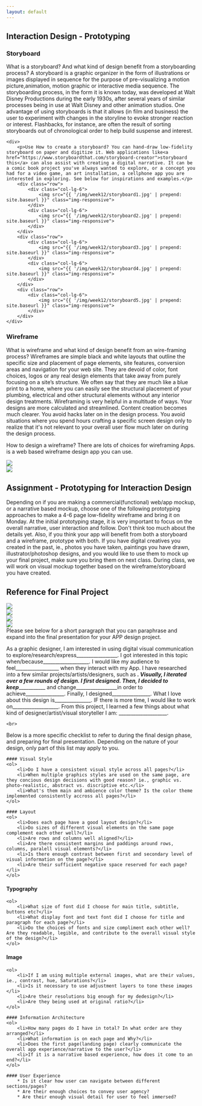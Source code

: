 ```yaml
--- 
layout: default 
---
```


<div>
    <h2>Interaction Design - Prototyping</h2>
</div>

<div>
    <h3>Storyboard</h3>
    <p>What is a storyboard? And what kind of design benefit from a storyboarding process? 
A storyboard is a graphic organizer in the form of illustrations or images displayed in sequence for the purpose of pre-visualizing a motion picture,animation, motion graphic or interactive media sequence. The storyboarding process, in the form it is known today, was developed at Walt Disney Productions during the early 1930s, after several years of similar processes being in use at Walt Disney and other animation studios. One advantage of using storyboards is that it allows (in film and business) the user to experiment with changes in the storyline to evoke stronger reaction or interest. Flashbacks, for instance, are often the result of sorting storyboards out of chronological order to help build suspense and interest. </p>

    <div>
        <p>Use How to create a storyboard? You can hand-draw low-fidelity storyboard on paper and digitize it. Web applications like<a href="https://www.storyboardthat.com/storyboard-creator">storyboard this</a> can also assist with creating a digital narrative. It can be a comic book project you've always wanted to explore, or a concept you had for a video game, an art installation, a cellphone app you are interested in exploring. See below for inspirations and examples.</p>
        <div class="row">
            <div class="col-lg-6">
                <img src="{{ '/img/week12/storyboard1.jpg' | prepend: site.baseurl }}" class="img-responsive">
            </div>
            <div class="col-lg-6">
                <img src="{{ '/img/week12/storyboard2.jpg' | prepend: site.baseurl }}" class="img-responsive">
            </div>
        </div>
        <div class="row">
            <div class="col-lg-6">
                <img src="{{ '/img/week12/storyboard3.jpg' | prepend: site.baseurl }}" class="img-responsive">
            </div>
            <div class="col-lg-6">
                <img src="{{ '/img/week12/storyboard4.jpg' | prepend: site.baseurl }}" class="img-responsive">
            </div>
        </div>
        <div class="row">
            <div class="col-lg-6">
                <img src="{{ '/img/week12/storyboard5.jpg' | prepend: site.baseurl }}" class="img-responsive">
            </div>
        </div>
    </div>
</div>

<div>
    <h3>Wireframe</h3>
    <p>What is wireframe and what kind of design benefit from an wire-framing process? Wireframes are simple black and white layouts that outline the specific size and placement of page elements, site features, conversion areas and navigation for your web site. They are devoid of color, font choices, logos or any real design elements that take away from purely focusing on a site’s structure. We often say that they are much like a blue print to a home, where you can easily see the structural placement of your plumbing, electrical and other structural elements without any interior design treatments. Wireframing is very helpful in a multitude of ways. Your designs are more calculated and streamlined. Content creation becomes much clearer. You avoid hacks later on in the design process. You avoid situations where you spend hours crafting a specific screen design only to realize that it's not relevant to your overall user flow much later on during the design process.</p>
</div>

<div>
    <p>How to design a wireframe? There are lots of choices for wireframing Apps. <a href="https://moqups.com/"></a> is a web based wireframe design app you can use.</p>
</div>

<div class="row">
            <div class="col-lg-6">
                <img src="{{ '/img/week16/wireframe1.png' | prepend: site.baseurl }}" class="img-responsive">
            </div>
            <div class="col-lg-6">
                <img src="{{ '/img/week16/wireframe2.jpg' | prepend: site.baseurl }}" class="img-responsive">
            </div>
</div>

<div>
    <h2>Assignment - Prototyping for Interaction Design</h2>
    <p>Depending on if you are making a commercial(functional) web/app mockup, or a narrative based mockup, choose one of the following prototyping approaches to make a 4-6 page low-fidelity wireframe and bring it on Monday. At the initial prototyping stage, it is very important to focus on the overall narrative, user interaction and follow. Don't think too much about the details yet.  Also, if you think your app will benefit from both a storyboard and a wireframe, prototype with both. If you have digital creatives you created in the past, ie., photos you have taken, paintings you have drawn, illustrator/photoshop designs, and you would like to use them to mock up your final project, make sure you bring them on next class. During class, we will work on visual mockup together based on the wireframe/storyboard you have created.</p>
</div>

<div>
    <h2>Reference for Final Project</h2>
    <div class="row">
            <div class="col-lg-8">
                <img src="{{ '/img/week16/finalproject-mobileapp1.jpeg' | prepend: site.baseurl }}" class="img-responsive">
            </div>
            <div class="col-lg-8">
                <img src="{{ '/img/week16/finalproject-mobileapp2.jpeg' | prepend: site.baseurl }}" class="img-responsive">
            </div>
        <div class="col-lg-8">
                <img src="{{ '/img/week16/finalproject-mobileapp3.jpeg' | prepend: site.baseurl }}" class="img-responsive">
            </div>
        <div class="col-lg-8">
                <img src="{{ '/img/week16/finalproject-mobileapp4.jpeg' | prepend: site.baseurl }}" class="img-responsive">
            </div>
    </div>
</div>



<div class="row">
Please see below for a short paragraph that you can paraphrase and expand into the final presentation for your APP design project.
        
As a graphic designer, I am interested in using digital visual communication to explore/research/express_________________. I got interested in this topic when/because___________________. I would like my audience to feel__________________ when they interact with my App. I have researched into a few similar projects/artists/designers, such as _________________. Visually, I iterated over a few rounds of design. I first designed______________. Then, I decided to keep______________ and change_________________in order to achieve________________. Finally, I designed________________. What I love about this design is_______________. IF there is more time, I would like to work on___________________. From this project, I learned a few things about what kind of designer/artist/visual storyteller I am: ____________________.

    <br>
    
Below is a more specific checklist to refer to during the final design phase, and preparing for final presentation. Depending on the nature of your design, only part of this list may apply to you.
    
    #### Visual Style
    <ol>
        <li>Do I have a consistent visual style across all pages?</li>
        <li>When multiple graphics styles are used on the same page, are they concious design decisions with good reason? ie., graphic vs. photo-realistic, abstract vs. discriptive etc.</li>
        <li>What's them main and ambience color theme? Is the color theme implemented consistently accross all pages?</li>
    </ol>
      
    #### Layout
    <ol>
        <li>Does each page have a good layout design?</li>
        <li>Do sizes of different visual elements on the same page complement each other well?</li>
        <li>Are rows and columns well aligned?</li>
        <li>Are there consistent margins and paddings around rows, columns, paralell visual elements?</li>
        <li>Is there enough contrast between first and secondary level of visual information on the page?</li>
        <li>Are their sufficient negative space reserved for each page?</li>
    </ol> 
    
#### Typography
    <ol>
        <li>What size of font did I choose for main title, subtitle, buttons etc?</li>
        <li>What display font and text font did I choose for title and paragraph for each page?</li>
        <li>Do the choices of fonts and size compliment each other well? Are they readable, legible, and contribute to the overall visual style of the design?</li>
    </ol> 
    
#### Image
    <ol>
        <li>If I am using multiple external images, what are their values, ie., contrast, hue, Saturations?</li>
        <li>Is it necessary to use adjustment layers to tone these images </li>
        <li>Are their resolutions big enough for my dedesign?</li>
        <li>Are they being used at original ratio?</li>
    </ol>
    
    #### Information Architecture
    <ol>
        <li>How many pages do I have in total? In what order are they arranged?</li>
        <li>What information is on each page and Why?</li>
        <li>Does the first page(landing page) clearly communicate the overall app experience/narrative to the user?</li>
        <li>If it is a narrative based experience, how does it come to an end?</li>
    </ol>

    #### User Experience
        * Is it clear how user can navigate between different sections/pages? 
        * Are their enough choices to convey user agency?
        * Are their enough visual detail for user to feel immersed? 
        
</div>